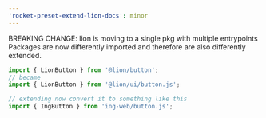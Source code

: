 ```yaml
---
'rocket-preset-extend-lion-docs': minor
---
```


BREAKING CHANGE: lion is moving to a single pkg with multiple entrypoints
Packages are now differently imported and therefore are also differently extended.

```js
import { LionButton } from '@lion/button';
// became
import { LionButton } from '@lion/ui/button.js';

// extending now convert it to something like this
import { IngButton } from 'ing-web/button.js';
```
